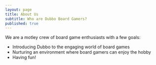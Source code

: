 ```yaml
---
layout: page
title: About Us
subtitle: Who are Dubbo Board Gamers?
published: true
---
```


We are a motley crew of board game enthusiasts with a few goals:

- Introducing Dubbo to the engaging world of board games
- Nurturing an environment where board gamers can enjoy the hobby
- Having fun!
